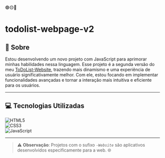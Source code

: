 🟢🟡🔴

# todolist-webpage-v2
 
## 🧐 Sobre

Estou desenvolvendo um novo projeto com JavaScript para aprimorar minhas habilidades nessa linguagem. Esse projeto é a segunda versão do meu [ToDoList-Website](https://github.com/guicarbar/ToDoList-Website), trazendo mais dinamismo e uma experiência de usuário significativamente melhor. Com ele, estou focando em implementar funcionalidades avançadas e tornar a interação mais intuitiva e eficiente para os usuários.


---

## 💻 Tecnologias Utilizadas

![HTML5](https://img.shields.io/badge/html5-%23E34F26.svg?style=for-the-badge&logo=html5&logoColor=white)  
![CSS3](https://img.shields.io/badge/css3-%231572B6.svg?style=for-the-badge&logo=css3&logoColor=white)  
![JavaScript](https://img.shields.io/badge/javascript-%23323330.svg?style=for-the-badge&logo=javascript&logoColor=%23F7DF1E)  


---

> ⚠️ **Observação**: Projetos com o sufixo *`-Website`* são aplicativos desenvolvidos especificamente para a web. 🌐  

